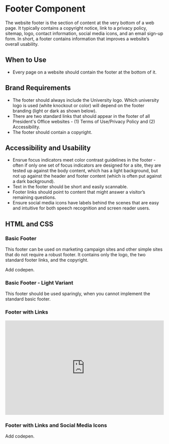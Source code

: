 #  Footer Component

The website footer is the section of content at the very bottom of a web page. It typically contains a copyright notice, link to a privacy policy, sitemap, logo, contact information, social media icons, and an email sign-up form. In short, a footer contains information that improves a website’s overall usability.

## When to Use

- Every page on a website should contain the footer at the bottom of it.

## Brand Requirements
- The footer should always include the University logo. Which university logo is used (white knockout or color) will depend on the footer branding (light or dark as shown below). 
- There are two standard links that should appear in the footer of all President's Office websites - (1) Terms of Use/Privacy Policy and (2) Accessibility.
- The footer should contain a copyright.  

## Accessibility and Usability

- Ensrue focus indicators meet color contrast guidelines in the footer - often if only one set of focus indicators are designed for a site, they are tested up against the body content, which has a light background, but not up against the header and footer content (which is often put against a dark background). 
- Text in the footer should be short and easily scannable.
- Footer links should point to content that might answer a visitor’s remaining questions.
- Ensure social media icons have labels behind the scenes that are easy and intuitive for both speech recognition and screen reader users.


## HTML and CSS

### Basic Footer 
This footer can be used on marketing campaign sites and other simple sites that do not require a robust footer. It contains only the logo, the two standard footer links, and the copyright. 

Add codepen.

### Basic Footer - Light Variant
This footer should be used sparingly, when you cannot implement the standard basic footer.

### Footer with Links

<iframe height="300" style="width: 100%;" scrolling="no" title="Untitled" src="https://codepen.io/mrufli/embed/KKyRJQL?default-tab=html" frameborder="no" loading="lazy" allowtransparency="true" allowfullscreen="true">
  See the Pen <a href="https://codepen.io/mrufli/pen/KKyRJQL">
  Untitled</a> by Matthew Rufli (<a href="https://codepen.io/mrufli">@mrufli</a>)
  on <a href="https://codepen.io">CodePen</a>.
</iframe>

### Footer with Links and Social Media Icons

Add codepen.

